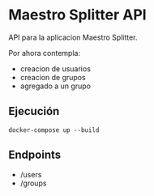 # Maestro Splitter API

API para la aplicacion Maestro Splitter.

Por ahora contempla:

- creacion de usuarios
- creacion de grupos
- agregado a un grupo

## Ejecución

```
docker-compose up --build
```

## Endpoints

- /users
- /groups
